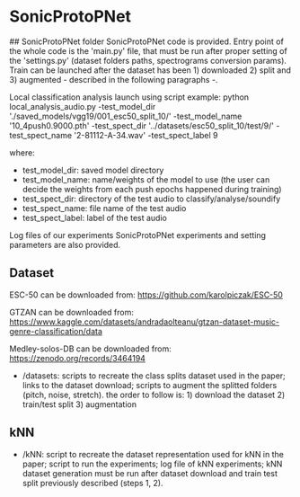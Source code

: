 # SonicProtoPNet

## SonicProtoPNet folder
SonicProtoPNet code is provided. 
Entry point of the whole code is the 'main.py' file, that must be run after proper setting of the 'settings.py' (dataset folders paths, spectrograms conversion params).
Train can be launched after the dataset has been 1) downloaded 2) split and 3) augmented - described in the following paragraphs -.

Local classification analysis launch using script example:
python local_analysis_audio.py -test_model_dir './saved_models/vgg19/001_esc50_split_10/' -test_model_name '10_4push0.9000.pth' -test_spect_dir '../datasets/esc50_split_10/test/9/' -test_spect_name '2-81112-A-34.wav' -test_spect_label 9

where:
- test_model_dir: saved model directory 
- test_model_name: name/weights of the model to use (the user can decide the weights from each push epochs happened during training)
- test_spect_dir: directory of the test audio to classify/analyse/soundify
- test_spect_name: file name of the test audio 
- test_spect_label: label of the test audio 

Log files of our experiments SonicProtoPNet experiments and setting parameters are also provided.


## Dataset
ESC-50 can be downloaded from:
https://github.com/karolpiczak/ESC-50

GTZAN can be downloaded from:
https://www.kaggle.com/datasets/andradaolteanu/gtzan-dataset-music-genre-classification/data

Medley-solos-DB can be downloaded from:
https://zenodo.org/records/3464194

- /datasets: 
scripts to recreate the class splits dataset used in the paper;
links to the dataset download;
scripts to augment the splitted folders (pitch, noise, stretch).
the order to follow is: 1) download the dataset 2) train/test split 3) augmentation

## kNN
- /kNN: 
script to recreate the dataset representation used for kNN in the paper;
script to run the experiments;
log file of kNN experiments;
kNN dataset generation must be run after dataset download and train test split previously described (steps 1, 2).
